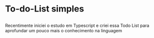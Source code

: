 # To-do-List simples

##

Recentimente iniciei o estudo em Typescript e criei essa Todo List para aprofundar um pouco mais o conhecimento na linguagem
